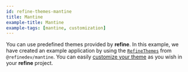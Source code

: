 ```yaml
---
id: refine-themes-mantine
title: Mantine
example-title: Mantine
example-tags: [mantine, customization]
---
```


You can use predefined themes provided by **refine**. In this example, we have created an example application by using the [`RefineThemes`](/docs/ui-integrations/mantine/theming/index#predefined-themes) from `@refinedev/mantine`. You can easily [customize your theme](/docs/ui-integrations/mantine/theming/index#overriding-the-themes) as you wish in your **refine** project.

<CodeSandboxExample path="theme-mantine-demo" />

